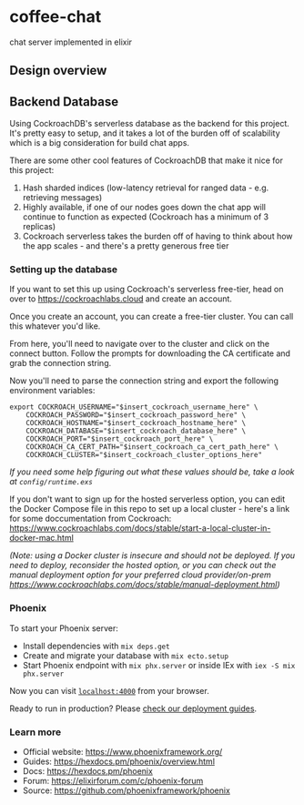 # coffee-chat
chat server implemented in elixir

## Design overview

## Backend Database
Using CockroachDB's serverless database as the backend for this project. It's pretty easy to setup, and it takes a lot of the burden off of scalability which is a big consideration for build chat apps.

There are some other cool features of CockroachDB that make it nice for this project:
1. Hash sharded indices (low-latency retrieval for ranged data - e.g. retrieving messages)
2. Highly available, if one of our nodes goes down the chat app will continue to function as expected (Cockroach has a minimum of 3 replicas)
3. Cockroach serverless takes the burden off of having to think about how the app scales - and there's a pretty generous free tier 

### Setting up the database
If you want to set this up using Cockroach's serverless free-tier, head on over to https://cockroachlabs.cloud and create an account.

Once you create an account, you can create a free-tier cluster. You can call this whatever you'd like.

From here, you'll need to navigate over to the cluster and click on the connect button. Follow the prompts for downloading the CA certificate and grab the connection string. 

Now you'll need to parse the connection string and export the following environment variables:
```shell
export COCKROACH_USERNAME="$insert_cockroach_username_here" \
    COCKROACH_PASSWORD="$insert_cockroach_password_here" \
    COCKROACH_HOSTNAME="$insert_cockroach_hostname_here" \
    COCKROACH_DATABASE="$insert_cockroach_database_here" \
    COCKROACH_PORT="$insert_cockroach_port_here" \
    COCKROACH_CA_CERT_PATH="$insert_cockroach_ca_cert_path_here" \
    COCKROACH_CLUSTER="$insert_cockroach_cluster_options_here"
```
_If you need some help figuring out what these values should be, take a look at `config/runtime.exs`_

If you don't want to sign up for the hosted serverless option, you can edit the Docker Compose file in this repo to set up a local cluster - here's a link for some doccumentation from Cockroach: https://www.cockroachlabs.com/docs/stable/start-a-local-cluster-in-docker-mac.html 

_(Note: using a Docker cluster is insecure and *should not* be deployed. If you need to deploy, reconsider the hosted option, or you can check out the manual deployment option for your preferred cloud provider/on-prem https://www.cockroachlabs.com/docs/stable/manual-deployment.html)_


### Phoenix

To start your Phoenix server:

  * Install dependencies with `mix deps.get`
  * Create and migrate your database with `mix ecto.setup`
  * Start Phoenix endpoint with `mix phx.server` or inside IEx with `iex -S mix phx.server`

Now you can visit [`localhost:4000`](http://localhost:4000) from your browser.

Ready to run in production? Please [check our deployment guides](https://hexdocs.pm/phoenix/deployment.html).

### Learn more

  * Official website: https://www.phoenixframework.org/
  * Guides: https://hexdocs.pm/phoenix/overview.html
  * Docs: https://hexdocs.pm/phoenix
  * Forum: https://elixirforum.com/c/phoenix-forum
  * Source: https://github.com/phoenixframework/phoenix

